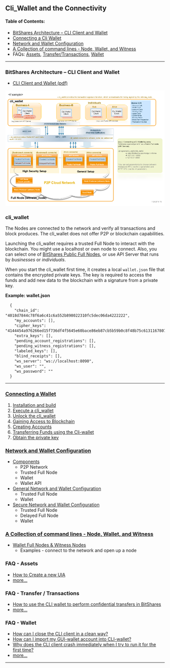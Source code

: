 ## Cli_Wallet and the Connectivity

#### Table of Contents:
- [BitShares Architecture – CLI Client and Wallet](/core/wallet/README.md#bitshares-architecture--cli-client-and-wallet)
- [Connecting a Cli Wallet](/core/wallet/cli_wallet.md#connecting-a-cli-wallet)
- [Network and Wallet Configuration](/core/wallet/wallet_network.md#network-and-wallet-configuration)
- [A Collection of command lines - Node, Wallet, and Witness](/core/wallet/node_wallet_witness.md#a-collection-of-command-lines---node-wallet-and-witness)
- FAQs: [Assets](/core/wallet/README.md#faq---assets), [Transfer/Transactions](/core/wallet/README.md#faq---transfer--transactions), [Wallet](/core/wallet/README.md#faq---wallet)

***

### BitShares Architecture – CLI Client and Wallet
- [CLI Client and Wallet (pdf)](/core/knowledge_base/shared_files/BitShares_Architecture-V3.pdf) 

<p align="center">
  <img src="/core/imgs/structure/bitshares-architecture-clinotop.png" width="830" title="BitShares Architecture ">
</p>



### cli_wallet

The Nodes are connected to the network and verify all transactions and block produces. The cli_wallet does not offer P2P or blockchain capabilities.  

Launching the cli_wallet requires a trusted Full Node to interact with the blockchain. You might use a localhost or own node to connect. Also, you can select one of [BitShares Public Full Nodes](https://github.com/bitshares/bitshares-ui/blob/staging/app/api/apiConfig.js#L67), or use API Server that runs by _businesses_ or _individuals_.

When you start the cli_wallet first time, it creates a local `wallet.json` file that contains the encrypted private keys. The key is required to access the funds and add new data to the blockchain with a signature from a private key.

**Example: wallet.json**

      {
        "chain_id": "4018d7844c78f6a6c41c6a552b898022310fc5dec06da4222222",
        "my_accounts": [],
        "cipher_keys": "4144454a976266ed15f736df4f5645e60bace86eb87cb5b59b0c8f48b75c6131167807c403a56060528b7dae993de667736d5ab9ef1f60fb340c4aa70437ec7a2534bbdab051b9d2d1871111111",
        "extra_keys": [],
        "pending_account_registrations": [],
        "pending_witness_registrations": [],
        "labeled_keys": [],
        "blind_receipts": [],
        "ws_server": "ws://localhost:8090",
        "ws_user": "",
        "ws_password": ""
      }

***

### [Connecting a Wallet](/core/wallet/cli_wallet.md#connecting-a-wallet)
1. [Installation and build](/core/wallet/cli_wallet.md#1installation-and-build)
2. [Execute a cli_wallet](/core/wallet/cli_wallet.md#2-execute-a-cli_wallet)
3. [Unlock the cli_wallet](/core/wallet/cli_wallet.md#3unlock-the-cli_wallet)
4. [Gaining Access to Blockchain](/core/wallet/cli_wallet.md#4-gaining-access-to-blockchain)
5. [Creating Accounts](/core/wallet/cli_wallet.md#5-creating-accounts)
6. [Transferring Funds using the Cli-wallet](/core/wallet/cli_wallet.md#6-transferring-funds-using-the-cli-wallet)
7. [Obtain the private key](/core/wallet/cli_wallet.md#7-obtain-the-private-key)


### [Network and Wallet Configuration](/core/wallet/wallet_network.md#network-and-wallet-configuration)
   - [Components](/core/wallet/wallet_network.md##components)
      - P2P Network
      - Trusted Full Node
      - Wallet
      - Wallet API     
   - [General Network and Wallet Configuration](/core/wallet/wallet_network.md#general-network-and-wallet-configuration)
      - Trusted Full Node
      - Wallet
   - [Secure Network and Wallet Configuration](/core/wallet/wallet_network.md#secure-network-and-wallet-configuration)
      - Trusted Full Node
      - Delayed Full Node
      - Wallet

### [A Collection of command lines - Node, Wallet, and Witness](/core/wallet/node_wallet_witness.md#a-collection-of-command-lines---node-wallet-and-witness)

- [Wallet Full Nodes & Witness Nodes](/core/wallet/wallet_full_nodes_witness_nodes.md#wallet-full-nodes--witness-nodes)
   - Examples - connect to the network and open up a node


### FAQ - Assets

- [How to Create a new UIA](/core/tutorials/assets_uia.md#how-to-create-a-new-uia)
- [more...](/core/tutorials/FAQ.md#assets)

### FAQ - Transfer / Transactions
- [How to use the CLI wallet to perform confidential transfers in BitShares](/core/tutorials/trn_confidential_transfer.md#how-to-use-the-cli-wallet-to-perform-confidential-transfers-in-bitshares)
- [more...](/core/tutorials/FAQ.md#transfer--transactions)

### FAQ - Wallet
- [How can I close the CLI client in a clean way?](/core/tutorials/FAQ.md#q-how-can-i-close-the-cli-client-in-a-clean-way)
- [How can I import my GUI-wallet account into CLI-wallet?](/core/tutorials/FAQ.md#q-how-can-i-import-my-gui-wallet-account-into-cli-wallet)
- [Why does the CLI client crash immediately when I try to run it for the first time?](/core/tutorials/FAQ.md#q-why-does-the-cli-client-crash-immediately-when-i-try-to-run-it-for-the-first-time)
- [more...](/core/tutorials/FAQ.md#wallet--cli-wallet)

***


